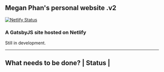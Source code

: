 ## Megan Phan's personal website .v2

[![Netlify Status](https://api.netlify.com/api/v1/badges/19265c82-8e16-4a86-8d8d-1ffe23b447d3/deploy-status)](https://app.netlify.com/sites/meganphan/deploys)

### A GatsbyJS site hosted on Netlify

Still in development.

---------------------------------------------
What needs to be done? |       Status       |
---------------------------------------------

